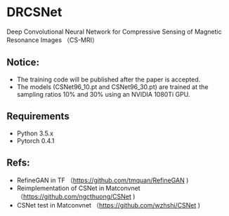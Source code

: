 # DRCSNet
Deep Convolutional Neural Network for Compressive Sensing of Magnetic Resonance Images （CS-MRI）

## Notice: 
 - The training code will be published after the paper is accepted.
 - The models (CSNet96_10.pt and CSNet96_30.pt) are trained at the sampling ratios 10% and 30% using an NVIDIA 1080Ti GPU. 

## Requirements
 - Python 3.5.x
 - Pytorch 0.4.1


## Refs:
 - RefineGAN in TF （https://github.com/tmquan/RefineGAN ) 
 - Reimplementation of CSNet in Matconvnet （https://github.com/ngcthuong/CSNet )  
 - CSNet test in Matconvnet （https://github.com/wzhshi/CSNet )  
